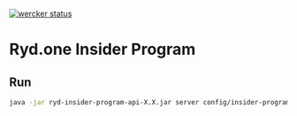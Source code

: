 [![wercker status](https://app.wercker.com/status/efc0670c136fb49edc53dc0c01c0ff5f/s/master "wercker status")](https://app.wercker.com/project/byKey/efc0670c136fb49edc53dc0c01c0ff5f)

Ryd.one Insider Program
=========================


## Run
```bash
java -jar ryd-insider-program-api-X.X.jar server config/insider-program.yml
```
